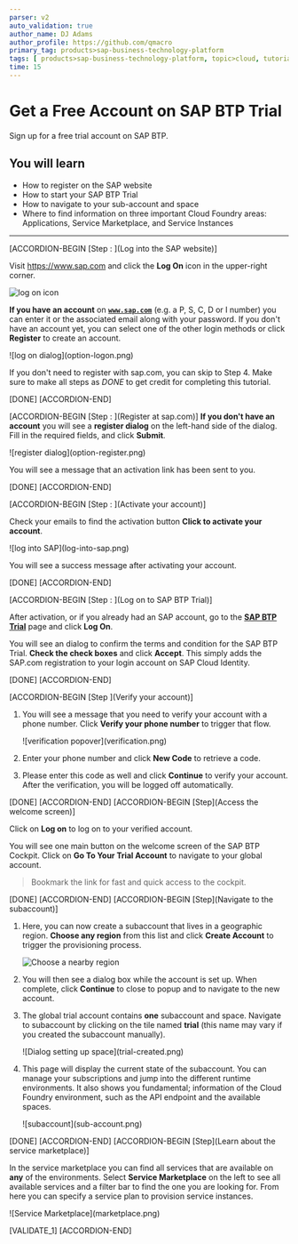 ```yaml
---
parser: v2
auto_validation: true
author_name: DJ Adams
author_profile: https://github.com/qmacro
primary_tag: products>sap-business-technology-platform
tags: [ products>sap-business-technology-platform, topic>cloud, tutorial>beginner ]
time: 15
---
```


# Get a Free Account on SAP BTP Trial
<!-- description --> Sign up for a free trial account on SAP BTP.

## You will learn  
  - How to register on the SAP website
  - How to start your SAP BTP Trial
  - How to navigate to your sub-account and space
  - Where to find information on three important Cloud Foundry areas:  Applications, Service Marketplace, and Service Instances

---

[ACCORDION-BEGIN [Step : ](Log into the SAP website)]

Visit <https://www.sap.com> and click the **Log On** icon in the upper-right corner.

![log on icon](homepage.png)

**If you have an account** on <a href="https://www.sap.com" target="new"><b>`www.sap.com`</b></a> (e.g. a P, S, C, D or I number) you can enter it or the associated email along with your password. If you don't have an account yet, you can select one of the other login methods or click **Register** to create an account.

<!-- border -->![log on dialog](option-logon.png)

If you don't need to register with sap.com, you can skip to Step 4. Make sure to make all steps as _DONE_ to get credit for completing this tutorial.

[DONE]
[ACCORDION-END]

[ACCORDION-BEGIN [Step : ](Register at sap.com)]
**If you don't have an account** you will see a **register dialog** on the left-hand side of the dialog. Fill in the required fields, and click **Submit**.

<!-- border -->![register dialog](option-register.png)


You will see a message that an activation link has been sent to you.

[DONE]
[ACCORDION-END]

[ACCORDION-BEGIN [Step : ](Activate your account)]

Check your emails to find the activation button **Click to activate your account**.

<!-- border -->![log into SAP](log-into-sap.png)

You will see a success message after activating your account.

[DONE]
[ACCORDION-END]

[ACCORDION-BEGIN [Step : ](Log on to SAP BTP Trial)]

After activation, or if you already had an SAP account, go to the <a href="https://account.hanatrial.ondemand.com/" target="new"><b>SAP BTP Trial</b></a> page and click **Log On**.

You will see an dialog to confirm the terms and condition for the SAP BTP Trial. **Check the check boxes** and click **Accept**. This simply adds the SAP.com registration to your login account on SAP Cloud Identity.

[DONE]
[ACCORDION-END]



[ACCORDION-BEGIN [Step ](Verify your account)]

1. You will see a message that you need to verify your account with a phone number. Click **Verify your phone number** to trigger that flow.

    <!-- border -->![verification popover](verification.png)

2. Enter your phone number and click **New Code** to retrieve a code.

3. Please enter this code as well and click **Continue** to verify your account. After the verification, you will be logged off automatically.


[DONE]
[ACCORDION-END]
[ACCORDION-BEGIN [Step](Access the welcome screen)]

Click on **Log on** to log on to your verified account.

You will see one main button on the welcome screen of the SAP BTP Cockpit. Click on **Go To Your Trial Account** to navigate to your global account.

> Bookmark the link for fast and quick access to the cockpit.  


[DONE]
[ACCORDION-END]
[ACCORDION-BEGIN [Step](Navigate to the subaccount)]

1. Here, you can now create a subaccount that lives in a geographic region. **Choose any region** from this list and click **Create Account** to trigger the provisioning process.

    ![Choose a nearby region](select-region.png)

2. You will then see a dialog box while the account is set up.  When complete, click **Continue** to close to popup and to navigate to the new account.

3. The global trial account contains **one** subaccount and space. Navigate to subaccount by clicking on the tile named **trial** (this name may vary if you created the subaccount manually).

    <!-- border -->![Dialog setting up space](trial-created.png)

4. This page will display the current state of the subaccount. You can manage your subscriptions and jump into the different runtime environments. It also shows you fundamental; information of the Cloud Foundry environment, such as the API endpoint and the available spaces.

    <!-- border -->![subaccount](sub-account.png)

[DONE]
[ACCORDION-END]
[ACCORDION-BEGIN [Step](Learn about the service marketplace)]


In the service marketplace you can find all services that are available on  **any** of the environments. Select **Service Marketplace** on the left to see all available services and a filter bar to find the one you are looking for. From here you can specify a service plan to provision service instances.

<!-- border -->![Service Marketplace](marketplace.png)

[VALIDATE_1]
[ACCORDION-END]
